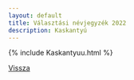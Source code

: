 ```yaml
---
layout: default
title: Választási névjegyzék 2022
description: Kaskantyú
---
```


{% include Kaskantyuu.html %}

[Vissza](./)